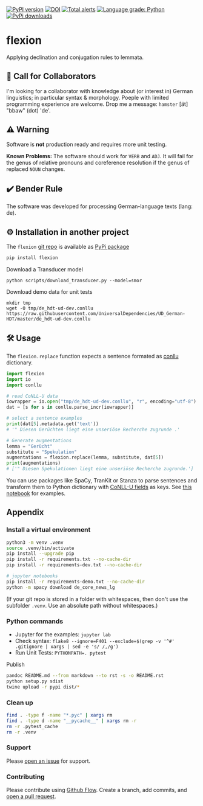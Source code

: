 [![PyPI version](https://badge.fury.io/py/flexion.svg)](https://badge.fury.io/py/flexion)
[![DOI](https://zenodo.org/badge/441439427.svg)](https://zenodo.org/badge/latestdoi/441439427)
[![Total alerts](https://img.shields.io/lgtm/alerts/g/ulf/flexion.svg?logo=lgtm&logoWidth=18)](https://lgtm.com/projects/g/ulf/flexion/alerts/)
[![Language grade: Python](https://img.shields.io/lgtm/grade/python/g/ulf/flexion.svg?logo=lgtm&logoWidth=18)](https://lgtm.com/projects/g/ulf/flexion/context:python)
[![PyPi downloads](https://img.shields.io/pypi/dm/flexion)](https://img.shields.io/pypi/dm/flexion)


# flexion
Applying declination and conjugation rules to lemmata.

## 🤙 Call for Collaborators
I'm looking for a collaborator with knowledge about (or interest in) German linguistics; in particular syntax & morphology.
Poeple with limited programming experience are welcome.
Drop me a message: `hamster` [ät] "bbaw" (dot) 'de'.

## ⚠️ Warning
Software is **not** production ready and requires more unit testing.

**Known Problems:**
The software should work for `VERB` and `ADJ`.
It will fail for the genus of relative pronouns and coreference resolution if the genus of replaced `NOUN` changes.

## ✔️ Bender Rule
The software was developed for processing German-language texts (lang: de).

## ⚙️ Installation in another project
The `flexion` [git repo](http://github.com/ulf/flexion) is available as [PyPi package](https://pypi.org/project/flexion)

```sh
pip install flexion
```

Download a Transducer model
```
python scripts/download_transducer.py --model=smor
```

Download demo data for unit tests
```
mkdir tmp
wget -O tmp/de_hdt-ud-dev.conllu https://raw.githubusercontent.com/UniversalDependencies/UD_German-HDT/master/de_hdt-ud-dev.conllu 
```

## 🛠️ Usage
The `flexion.replace` function expects a sentence formated as [conllu](https://pypi.org/project/conllu/) dictionary.

```py
import flexion
import io
import conllu

# read CoNLL-U data
iowrapper = io.open("tmp/de_hdt-ud-dev.conllu", "r", encoding="utf-8")
dat = [s for s in conllu.parse_incr(iowrapper)]

# select a sentence examples
print(dat[5].metadata.get('text'))
# '" Diesen Gerüchten liegt eine unseriöse Recherche zugrunde .'

# Generate augmentations
lemma = "Gerücht"
substitute = "Spekulation"
augmentations = flexion.replace(lemma, substitute, dat[5])
print(augmentations)
# ['" Diesen Spekulationen liegt eine unseriöse Recherche zugrunde.']
```

You can use packages like SpaCy, TranKit or Stanza to parse sentences and transform them to Python dictionary with [CoNLL-U fields](https://universaldependencies.org/format.html) as keys.
See [this notebook](https://github.com/ulf1/flexion/blob/main/demo/Augment%20Sentences%20with%20flexion%20and%20spacy.ipynb) for examples.


## Appendix

### Install a virtual environment

```sh
python3 -m venv .venv
source .venv/bin/activate
pip install --upgrade pip
pip install -r requirements.txt --no-cache-dir
pip install -r requirements-dev.txt --no-cache-dir

# jupyter notebooks
pip install -r requirements-demo.txt --no-cache-dir
python -m spacy download de_core_news_lg
```

(If your git repo is stored in a folder with whitespaces, then don't use the subfolder `.venv`. Use an absolute path without whitespaces.)

### Python commands

* Jupyter for the examples: `jupyter lab`
* Check syntax: `flake8 --ignore=F401 --exclude=$(grep -v '^#' .gitignore | xargs | sed -e 's/ /,/g')`
* Run Unit Tests: `PYTHONPATH=. pytest`

Publish

```sh
pandoc README.md --from markdown --to rst -s -o README.rst
python setup.py sdist 
twine upload -r pypi dist/*
```

### Clean up 

```sh
find . -type f -name "*.pyc" | xargs rm
find . -type d -name "__pycache__" | xargs rm -r
rm -r .pytest_cache
rm -r .venv
```


### Support
Please [open an issue](https://github.com/ulf/flexion/issues/new) for support.


### Contributing
Please contribute using [Github Flow](https://guides.github.com/introduction/flow/). Create a branch, add commits, and [open a pull request](https://github.com/ulf/flexion/compare/).
